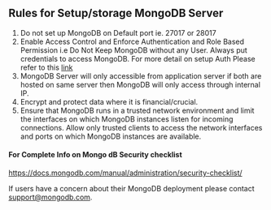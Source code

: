 ## Rules for Setup/storage MongoDB Server ##
1. Do not set up MongoDB on Default port ie. 27017 or 28017
2. Enable Access Control and Enforce Authentication and Role Based Permission i.e Do Not Keep MongoDB without any User. Always put credentials to access MongoDB. For more detail on setup Auth Please refer to this [link](https://github.com/girishgupta211/MongoDBWithNode.js/edit/master/Setup/SetupMongoDBServer.md) 
3. MongoDB Server will only accessible from application server if both are hosted on same server then MongoDB will only access through internal IP.
4. Encrypt and protect data where it is financial/crucial.
5. Ensure that MongoDB runs in a trusted network environment and limit the interfaces on which MongoDB instances listen for incoming connections. Allow only trusted clients to access the network interfaces and ports on which MongoDB instances are available.



#### For Complete Info on Mongo dB Security checklist ####
https://docs.mongodb.com/manual/administration/security-checklist/

If users have a concern about their MongoDB deployment please contact support@mongodb.com.
